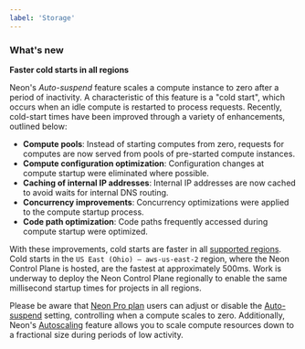 ```yaml
---
label: 'Storage'
---
```


### What's new

**Faster cold starts in all regions**

Neon's _Auto-suspend_ feature scales a compute instance to zero after a period of inactivity. A characteristic of this feature is a "cold start", which occurs when an idle compute is restarted to process requests. Recently, cold-start times have been improved through a variety of enhancements, outlined below:

- **Compute pools**: Instead of starting computes from zero, requests for computes are now served from pools of pre-started compute instances.
- **Compute configuration optimization**: Configuration changes at compute startup were eliminated where possible.
- **Caching of internal IP addresses**: Internal IP addresses are now cached to avoid waits for internal DNS routing.
- **Concurrency improvements**: Concurrency optimizations were applied to the compute startup process.
- **Code path optimization**: Code paths frequently accessed during compute startup were optimized.

With these improvements, cold starts are faster in all [supported regions](/docs/introduction/regions). Cold starts in the `US East (Ohio) — aws-us-east-2` region, where the Neon Control Plane is hosted, are the fastest at approximately 500ms. Work is underway to deploy the Neon Control Plane regionally to enable the same millisecond startup times for projects in all regions.

Please be aware that [Neon Pro plan](/docs/introduction/pro-plan) users can adjust or disable the [Auto-suspend](/docs/guides/auto-suspend-guide) setting, controlling when a compute scales to zero. Additionally, Neon's [Autoscaling](/docs/guides/autoscaling-guide) feature allows you to scale compute resources down to a fractional size during periods of low activity.
